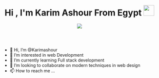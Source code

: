 <h1 align="center">Hi , I'm Karim Ashour From Egypt <img src="https://media.giphy.com/media/hvRJCLFzcasrR4ia7z/giphy.gif" width="35"></h1>
<p align="center">
  <a href="https://github.com/DenverCoder1/readme-typing-svg"><img src="https://readme-typing-svg.herokuapp.com?font=Time+New+Roman&color=%23C8BE25&size=25&center=true&vCenter=true&width=600&height=100&lines=Software+Engineer;Front-End+Developer;Build+Responsive+Websites"></a>
</p>


<br>



<br>

- 👋 Hi, I’m @Karimashour
- 👀 I’m interested in web Development
- 🌱 I’m currently learning Full stack development
- 💞️ I’m looking to collaborate on modern techniques in web design
- 📫 How to reach me ...

<!---
Karimashour/Karimashour is a ✨ special ✨ repository because its `README.md` (this file) appears on your GitHub profile.
You can click the Preview link to take a look at your changes.
--->

